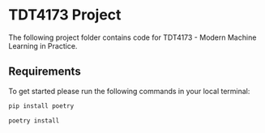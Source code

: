 # TDT4173 Project

The following project folder contains code for TDT4173 - Modern Machine Learning in Practice. 

## Requirements
To get started please run the following commands in your local terminal:
```sh
pip install poetry
```
```sh
poetry install
```